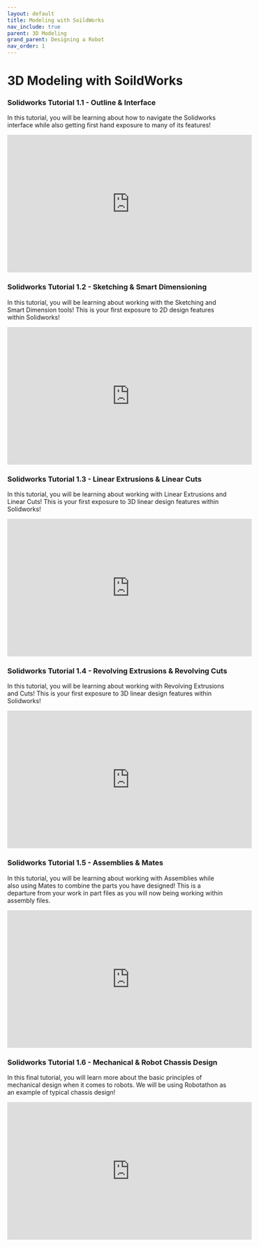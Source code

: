```yaml
---
layout: default
title: Modeling with SoildWorks
nav_include: true
parent: 3D Modeling
grand_parent: Designing a Robot 
nav_order: 1
---
```

# 3D Modeling with SoildWorks
### Solidworks Tutorial 1.1 - Outline & Interface

In this tutorial, you will be learning about how to navigate the Solidworks interface while also getting first hand exposure to many of its features!
<iframe width="560" height="315" src="https://www.youtube.com/embed/loJyDwFp4DE?si=oCrfXxnI_zfb67n7" title="YouTube video player" frameborder="0" allow="accelerometer; autoplay; clipboard-write; encrypted-media; gyroscope; picture-in-picture; web-share" referrerpolicy="strict-origin-when-cross-origin" allowfullscreen></iframe>


### Solidworks Tutorial 1.2 - Sketching & Smart Dimensioning

In this tutorial, you will be learning about working with the Sketching and Smart Dimension tools! This is your first exposure to 2D design features within Solidworks! 

<iframe width="560" height="315" src="https://www.youtube.com/embed/JVvsPOPzmOY?si=_4joy1VtapxipuO-" title="YouTube video player" frameborder="0" allow="accelerometer; autoplay; clipboard-write; encrypted-media; gyroscope; picture-in-picture; web-share" referrerpolicy="strict-origin-when-cross-origin" allowfullscreen></iframe>


### Solidworks Tutorial 1.3 - Linear Extrusions & Linear Cuts

In this tutorial, you will be learning about working with Linear Extrusions and Linear Cuts! This is your first exposure to 3D linear design features within Solidworks!

<iframe width="560" height="315" src="https://www.youtube.com/embed/6Yie6rfXPus?si=EjpjbWOcLFhEjrhk" title="YouTube video player" frameborder="0" allow="accelerometer; autoplay; clipboard-write; encrypted-media; gyroscope; picture-in-picture; web-share" referrerpolicy="strict-origin-when-cross-origin" allowfullscreen></iframe>

### Solidworks Tutorial 1.4 - Revolving Extrusions & Revolving Cuts

In this tutorial, you will be learning about working with Revolving Extrusions and Cuts! This is your first exposure to 3D linear design features within Solidworks!
<iframe width="560" height="315" src="https://www.youtube.com/embed/vC3c5VPTSH4?si=_dGrv-Y69-ZGrAQ6" title="YouTube video player" frameborder="0" allow="accelerometer; autoplay; clipboard-write; encrypted-media; gyroscope; picture-in-picture; web-share" referrerpolicy="strict-origin-when-cross-origin" allowfullscreen></iframe>

### Solidworks Tutorial 1.5 - Assemblies & Mates

In this tutorial, you will be learning about working with Assemblies while also using Mates to combine the parts you have designed! This is a departure from your work in part files as you will now being working within assembly files.
<iframe width="560" height="315" src="https://www.youtube.com/embed/FRXtCHnZWTw?si=cPnWcFy1DpejYsSF" title="YouTube video player" frameborder="0" allow="accelerometer; autoplay; clipboard-write; encrypted-media; gyroscope; picture-in-picture; web-share" referrerpolicy="strict-origin-when-cross-origin" allowfullscreen></iframe>

### Solidworks Tutorial 1.6 - Mechanical & Robot Chassis Design

In this final tutorial, you will learn more about the basic principles of mechanical design when it comes to robots. We will be using Robotathon as an example of typical chassis design!
<iframe width="560" height="315" src="https://www.youtube.com/embed/9n7THPJNq2w?si=W0q5FVi_oV3oC61k" title="YouTube video player" frameborder="0" allow="accelerometer; autoplay; clipboard-write; encrypted-media; gyroscope; picture-in-picture; web-share" referrerpolicy="strict-origin-when-cross-origin" allowfullscreen></iframe>

